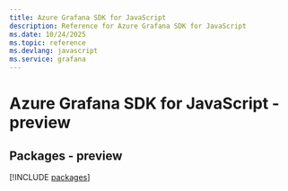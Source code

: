 ```yaml
---
title: Azure Grafana SDK for JavaScript
description: Reference for Azure Grafana SDK for JavaScript
ms.date: 10/24/2025
ms.topic: reference
ms.devlang: javascript
ms.service: grafana
---
```

# Azure Grafana SDK for JavaScript - preview
## Packages - preview
[!INCLUDE [packages](grafana-index.md)]